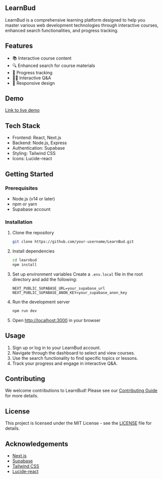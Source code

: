 ## LearnBud

LearnBud is a comprehensive learning platform designed to help you master various web development technologies through interactive courses, enhanced search functionalities, and progress tracking.

## Features

- 📚 Interactive course content
- 🔍 Enhanced search for course materials
- 🎯 Progress tracking
- 🧑‍💻 Interactive Q&A
- 📱 Responsive design

## Demo

[Link to live demo](https://learnbud-demo.vercel.app/)

## Tech Stack

- Frontend: React, Next.js
- Backend: Node.js, Express
- Authentication: Supabase
- Styling: Tailwind CSS
- Icons: Lucide-react

## Getting Started

### Prerequisites

- Node.js (v14 or later)
- npm or yarn
- Supabase account

### Installation

1. Clone the repository
   ```bash
   git clone https://github.com/your-username/LearnBud.git
   ```

2. Install dependencies
   ```bash
   cd learnbud
   npm install
   ```

3. Set up environment variables
   Create a `.env.local` file in the root directory and add the following:
   ```env
   NEXT_PUBLIC_SUPABASE_URL=your_supabase_url
   NEXT_PUBLIC_SUPABASE_ANON_KEY=your_supabase_anon_key
   ```

4. Run the development server
   ```bash
   npm run dev
   ```

5. Open [http://localhost:3000](http://localhost:3000) in your browser

## Usage

1. Sign up or log in to your LearnBud account.
2. Navigate through the dashboard to select and view courses.
3. Use the search functionality to find specific topics or lessons.
4. Track your progress and engage in interactive Q&A.

## Contributing

We welcome contributions to LearnBud! Please see our [Contributing Guide](CONTRIBUTING.md) for more details.

## License

This project is licensed under the MIT License - see the [LICENSE](LICENSE) file for details.

## Acknowledgements

- [Next.js](https://nextjs.org/)
- [Supabase](https://supabase.com/)
- [Tailwind CSS](https://tailwindcss.com/)
- [Lucide-react](https://lucide.dev/)
